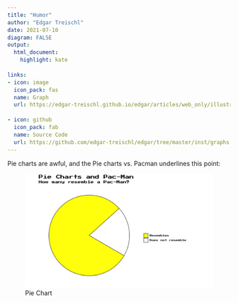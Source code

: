 ```yaml
---
title: "Humor"
author: "Edgar Treischl"
date: 2021-07-10
diagram: FALSE
output:
  html_document:
    highlight: kate
    
links:
- icon: image
  icon_pack: fas
  name: Graph
  url: https://edgar-treischl.github.io/edgar/articles/web_only/illustrations/illustrations.html
  
- icon: github
  icon_pack: fab
  name: Source Code
  url: https://github.com/edgar-treischl/edgar/tree/master/inst/graphs
---
```


<script src="{{< blogdown/postref >}}index_files/clipboard/clipboard.min.js"></script>
<link href="{{< blogdown/postref >}}index_files/primer-tooltips/build.css" rel="stylesheet" />
<link href="{{< blogdown/postref >}}index_files/klippy/css/klippy.min.css" rel="stylesheet" />
<script src="{{< blogdown/postref >}}index_files/klippy/js/klippy.min.js"></script>
<script>
  addClassKlippyTo("pre.r, pre.markdown");
  addKlippy('right', 'top', '#00008B', '1', 'Click to copy', 'Yeah!');
</script>

Pie charts are awful, and the Pie charts vs. Pacman underlines this point:

<figure>
<img src="pacman.png" alt="Pie Chart" />
<figcaption aria-hidden="true">Pie Chart</figcaption>
</figure>
